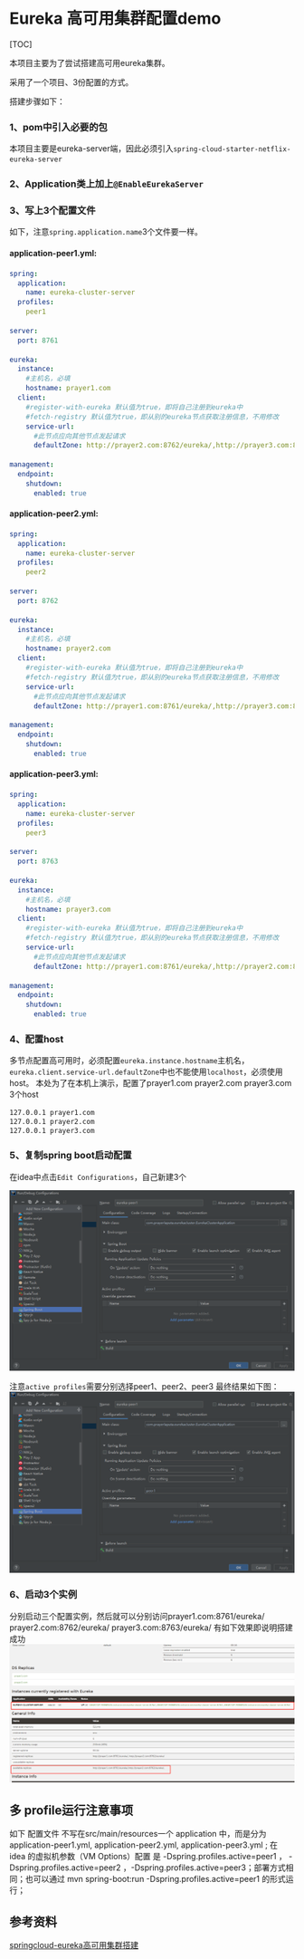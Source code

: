 # Eureka 高可用集群配置demo  

[TOC]

本项目主要为了尝试搭建高可用eureka集群。

采用了一个项目、3份配置的方式。

搭建步骤如下：
### 1、pom中引入必要的包  
本项目主要是eureka-server端，因此必须引入`spring-cloud-starter-netflix-eureka-server`

### 2、Application类上加上`@EnableEurekaServer`

### 3、写上3个配置文件  
如下，注意`spring.application.name`3个文件要一样。
#### application-peer1.yml:  
```yaml
spring:
  application:
    name: eureka-cluster-server
  profiles:
    peer1

server:
  port: 8761

eureka:
  instance:
    #主机名，必填
    hostname: prayer1.com
  client:
    #register-with-eureka 默认值为true，即将自己注册到eureka中
    #fetch-registry 默认值为true，即从别的eureka节点获取注册信息，不用修改
    service-url:
      #此节点应向其他节点发起请求
      defaultZone: http://prayer2.com:8762/eureka/,http://prayer3.com:8763/eureka/

management:
  endpoint:
    shutdown:
      enabled: true
```


#### application-peer2.yml:  
```yaml
spring:
  application:
    name: eureka-cluster-server
  profiles:
    peer2

server:
  port: 8762

eureka:
  instance:
    #主机名，必填
    hostname: prayer2.com
  client:
    #register-with-eureka 默认值为true，即将自己注册到eureka中
    #fetch-registry 默认值为true，即从别的eureka节点获取注册信息，不用修改
    service-url:
      #此节点应向其他节点发起请求
      defaultZone: http://prayer1.com:8761/eureka/,http://prayer3.com:8763/eureka/

management:
  endpoint:
    shutdown:
      enabled: true
```

#### application-peer3.yml:  
```yaml
spring:
  application:
    name: eureka-cluster-server
  profiles:
    peer3

server:
  port: 8763

eureka:
  instance:
    #主机名，必填
    hostname: prayer3.com
  client:
    #register-with-eureka 默认值为true，即将自己注册到eureka中
    #fetch-registry 默认值为true，即从别的eureka节点获取注册信息，不用修改
    service-url:
      #此节点应向其他节点发起请求
      defaultZone: http://prayer1.com:8761/eureka/,http://prayer2.com:8762/eureka/

management:
  endpoint:
    shutdown:
      enabled: true
```

### 4、配置host
多节点配置高可用时，必须配置`eureka.instance.hostname`主机名，`eureka.client.service-url.defaultZone`中也不能使用`localhost`，必须使用host。
本处为了在本机上演示，配置了prayer1.com prayer2.com  prayer3.com 3个host
```
127.0.0.1 prayer1.com
127.0.0.1 prayer2.com
127.0.0.1 prayer3.com
```

### 5、复制spring boot启动配置  
在idea中点击`Edit Configurations`，自己新建3个

![](add_config_demo.png)

注意`active profiles`需要分别选择peer1、peer2、peer3
最终结果如下图：
![](add_config_demo.png)

### 6、启动3个实例
分别启动三个配置实例，然后就可以分别访问prayer1.com:8761/eureka/  prayer2.com:8762/eureka/  prayer3.com:8763/eureka/
有如下效果即说明搭建成功
![](running_demo.png)


## 多 profile运行注意事项  

如下 配置文件 不写在src/main/resources一个 application 中，而是分为 application-peer1.yml, application-peer2.yml, application-peer3.yml ; 在 idea 的虚拟机参数（VM Options）配置 是
   -Dspring.profiles.active=peer1 ， -Dspring.profiles.active=peer2 ，-Dspring.profiles.active=peer3；部署方式相同；也可以通过 mvn spring-boot:run -Dspring.profiles.active=peer1 的形式运行；
   
## 参考资料  
[springcloud-eureka高可用集群搭建](https://www.cnblogs.com/zszxz/p/12079051.html)
   
